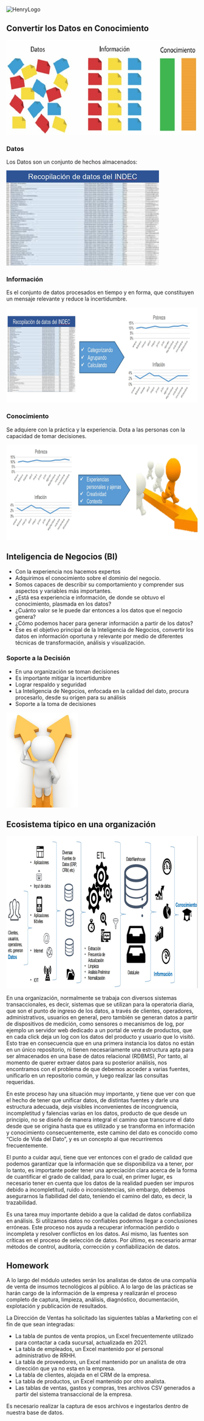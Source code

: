 ![HenryLogo](https://d31uz8lwfmyn8g.cloudfront.net/Assets/logo-henry-white-lg.png)

## Convertir los Datos en Conocimiento

<img src="../_src/assets/datos_info_conoc.jpg"  height="250">

### Datos

Los Datos son un conjunto de hechos almacenados:

<img src="../_src/assets/datos.jpg"  height="250">

### Información

Es el conjunto de datos procesados en tiempo y en forma, que constituyen un mensaje relevante y reduce la incertidumbre.

<img src="../_src/assets/informacion.jpg"  height="250">

### Conocimiento

Se adquiere con la práctica y la experiencia. Dota a las personas con la capacidad de tomar decisiones. 

<img src="../_src/assets/conocimiento.jpg"  height="250">

## Inteligencia de Negocios (BI)

* Con la experiencia nos hacemos expertos
* Adquirimos el conocimiento sobre el dominio del negocio.
* Somos capaces de describir su comportamiento y comprender sus aspectos y variables más importantes.
* ¿Está esa experiencia e información, de donde se obtuvo el conocimiento, plasmada en los datos?
* ¿Cuánto valor se le puede dar entonces a los datos que el negocio genera?
* ¿Cómo podemos hacer para generar información a partir de los datos?
* Ese es el objetivo principal de la Inteligencia de Negocios, convertir los datos en información oportuna y relevante por medio de diferentes técnicas de transformación, análisis y visualización.

### Soporte a la Decisión

* En una organización se toman decisiones
* Es importante mitigar la incertidumbre
* Lograr respaldo y seguridad
* La Inteligencia de Negocios, enfocada en la calidad del dato, procura procesarlo, desde su origen para su análisis
* Soporte a la toma de decisiones

<img src="../_src/assets/decision.jpg"  height="250">

## Ecosistema típico en una organización

<img src="../_src/assets/ecosistema.jpg"  height="400"><br>

En una organización, normalmente se trabaja con diversos sistemas transaccionales, es decir, sistemas que se utilizan para la operatoria diaria, que son el punto de ingreso de los datos, a través de clientes, operadores, administrativos, usuarios en general, pero también se generan datos a partir de dispositivos de medición, como sensores o mecanismos de log, por ejemplo un servidor web dedicado a un portal de venta de productos, que en cada click deja un log con los datos del producto y usuario que lo visitó. Esto trae en consecuencia que en una primera instancia los datos no están en un único repositorio, ni tienen necesariamente una estructura apta para ser almacenados en una base de datos relacional (RDBMS), Por tanto, al momento de querer extraer datos para su   posterior análisis, nos encontramos con el problema de que debemos acceder a varias fuentes, unificarlo en un repositorio común, y luego realizar las consultas requeridas.

En este proceso hay una situación muy importante, y tiene que ver con que el hecho de tener que unificar datos, de distintas fuentes y darle una estructura adecuada, deja visibles inconvenientes de incongruencia, incompletitud y falencias varias en los datos, producto de que desde un principio, no se diseñó de manera integral el camino que transcurre el dato desde que se origina hasta que es utilizado y se transforma en información y conocimiento consecuentemente, este camino del dato es conocido como “Ciclo de Vida del Dato”, y es un concepto al que recurriremos frecuentemente.

El punto a cuidar aquí, tiene que ver entonces con el grado de calidad que podemos garantizar que la información que se disponibiliza va a tener, por lo tanto, es importante poder tener una apreciación clara acerca de la forma de cuantificar el grado de calidad, para lo cual, en primer lugar, es necesario tener en cuenta que los datos de la realidad pueden ser impuros debido a incompletitud, ruido o inconsistencias, sin embargo, debemos asegurarnos la fiabilidad del dato, teniendo el camino del dato, es decir, la trazabilidad.

Es una tarea muy importante debido a que la calidad de datos confiabiliza en análisis. Si utilizamos datos no confiables podemos llegar a conclusiones erróneas. Este proceso nos ayuda a recuperar información perdido o incompleta y resolver conflictos en los datos. Así mismo, las fuentes son críticas en el proceso de selección de datos. Por último, es necesario armar métodos de control, auditoría, corrección y confiabilización de datos.

## Homework

A lo largo del módulo ustedes serán los analistas de datos de una compañía de venta de insumos tecnológicos al público. A lo largo de las prácticas se harán cargo de la información de la empresa y realizarán el proceso completo de captura, limpieza, análisis, diagnóstico, documentación, explotación y publicación de resultados.

La Dirección de Ventas ha solicitado las siguientes tablas a Marketing con el fin de que sean integradas:

* La tabla de puntos de venta propios, un Excel frecuentemente utilizado para contactar a cada sucursal, actualizada en 2021.
* La tabla de empleados, un Excel mantenido por el personal administrativo de RRHH.
* La tabla de proveedores, un Excel mantenido por un analista de otra dirección que ya no esta en la empresa. 
* La tabla de clientes, alojada en el CRM de la empresa.
* La tabla de productos, un Excel mantenido por otro analista.
* Las tablas de ventas, gastos y compras, tres archivos CSV generados a partir del sistema transaccional de la empresa.

Es necesario realizar la captura de esos archivos e ingestarlos dentro de nuestra base de datos.